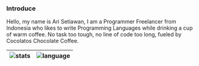 ### Introduce
Hello, my name is Ari Setiawan, I am a Programmer Freelancer from Indonesia who likes to write Programming Languages while drinking a cup of warm coffee.
No task too tough, no line of code too long, fueled by Cocolatos Chocolate Coffee.

<!--
Experience Skills:
1. Experienced PHP developer
2. Skilled in custom PHP solutions
3. Fast and efficient coding
4. Proven track record of delivering high-quality projects
5. Strong problem-solving skills
6. Excellent communication and collaboration
7. Affordable rates
Reliable and dedicated
Expertise in PHP frameworks
8. Committed to client satisfaction
-->

<!--
### Technology usages
<img title="Bash" src="https://raw.githubusercontent.com/hxAri/hxAri/main/assets/images/1665972209;0dDyo2s2Qz.png" witdh="20" height="20" />
<img title="Linux" src="https://raw.githubusercontent.com/hxAri/hxAri/main/assets/images/1665938703;6eS3rI4P.I.png" witdh="20" height="20" />
<img title="VSCode" src="https://raw.githubusercontent.com/hxAri/hxAri/main/assets/images/1665972474;68z9QiE7w5.png" witdh="20" height="20" />
<img title="Git" src="https://raw.githubusercontent.com/hxAri/hxAri/main/assets/images/1665938747;27YqAP6v.C.png" witdh="20" height="20" />
<img title="Github" src="https://raw.githubusercontent.com/hxAri/hxAri/main/assets/images/1665938408;68ZQFVnqY7.png" witdh="20" height="20" />
<img title="NPM" src="https://raw.githubusercontent.com/hxAri/hxAri/main/assets/images/1665972871;bb531rSfmN.png" witdh="20" height="20" />
<img title="HTML5" src="https://raw.githubusercontent.com/hxAri/hxAri/main/assets/images/1665938533;bbdszyUZLM.png" witdh="20" height="20" />
<img title="CSS3" src="https://raw.githubusercontent.com/hxAri/hxAri/main/assets/images/1665938615;3eIDhLG2TO.png" witdh="20" height="20" />
<img title="JSON" src="https://raw.githubusercontent.com/hxAri/hxAri/main/assets/images/1665972701;caaQzNm1Ut.png" witdh="20" height="20" />
<img title="JS" src="https://raw.githubusercontent.com/hxAri/hxAri/main/assets/images/1665962019;485GG2Rcrx.png" witdh="20" height="20" />
<img title="JQuery" src="https://raw.githubusercontent.com/hxAri/hxAri/main/assets/images/1665961991;a5FUwrnf.s.png" witdh="20" height="20" />
<img title="VueJS" src="https://raw.githubusercontent.com/hxAri/hxAri/main/assets/images/1665972404;0cHip.F6ka.png" witdh="20" height="20" />
<img title="NodeJS" src="https://raw.githubusercontent.com/hxAri/hxAri/main/assets/images/1665962561;29NbGg267g.png" witdh="20" height="20" />
<img title="ReactJS" src="https://raw.githubusercontent.com/hxAri/hxAri/main/assets/images/1665962130;7br.U9nm.q.png" witdh="20" height="20" />
<img title="Bootstrap" src="https://raw.githubusercontent.com/hxAri/hxAri/main/assets/images/1665972372;bctUyBhCQf.png" witdh="20" height="20" />
<img title="PHP" src="https://raw.githubusercontent.com/hxAri/hxAri/main/assets/images/1665938456;79H8p8g.8F.png" witdh="20" height="20" />
<img title="Laravel" src="https://raw.githubusercontent.com/hxAri/hxAri/main/assets/images/1665962108;a5PBxfVpsA.png" witdh="20" height="20" />
<img title="CodeIgniter" src="https://raw.githubusercontent.com/hxAri/hxAri/main/assets/images/1665962721;13qeKKNBUO.png" witdh="20" height="20" />
<img title="Java" src="https://raw.githubusercontent.com/hxAri/hxAri/main/assets/images/1665961890;ba5MjPh.vQ.png" witdh="20" height="20" />
<img title="Android" src="https://raw.githubusercontent.com/hxAri/hxAri/main/assets/images/1665972799;358kg0wVCn.png" witdh="20" height="20" />
<img title="Python" src="https://raw.githubusercontent.com/hxAri/hxAri/main/assets/images/1665961949;d6aKjxhTWN.png" witdh="20" height="20" />
<img title="Django" src="https://raw.githubusercontent.com/hxAri/hxAri/main/assets/images/1665972605;adlUDwbhAb.png" witdh="20" height="20" />
<img title="Flask" src="https://raw.githubusercontent.com/hxAri/hxAri/main/assets/images/1665972839;9ax1yGkAzb.png" width="20" height="20" />
-->

| ![stats] | ![language] |
| ------------- | ------------- |

[stats]: https://github-readme-stats.vercel.app/api?username=hxAri&show_icons=true&cache_seconds=86400&theme=vue-dark&hide_border=true
[language]: https://github-readme-stats.vercel.app/api/top-langs/?username=hxAri&layout=compact&theme=vue-dark&hide_border=true&hide=html,css,scss,less,svelte,angular
